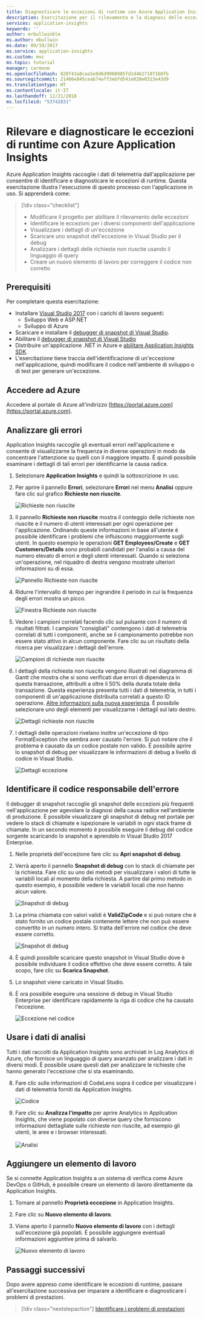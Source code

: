 ```yaml
---
title: Diagnosticare le eccezioni di runtime con Azure Application Insights | Microsoft Docs
description: Esercitazione per il rilevamento e la diagnosi delle eccezioni di runtime in un'applicazione con Azure Application Insights.
services: application-insights
keywords: ''
author: mrbullwinkle
ms.author: mbullwin
ms.date: 09/19/2017
ms.service: application-insights
ms.custom: mvc
ms.topic: tutorial
manager: carmonm
ms.openlocfilehash: 820f43a8caa5e0d6d9960985fd1d46271071b0fb
ms.sourcegitcommit: 21466e845ceab74aff3ebfd541e020e0313e43d9
ms.translationtype: HT
ms.contentlocale: it-IT
ms.lasthandoff: 12/21/2018
ms.locfileid: "53742831"
---
```

# <a name="find-and-diagnose-run-time-exceptions-with-azure-application-insights"></a>Rilevare e diagnosticare le eccezioni di runtime con Azure Application Insights

Azure Application Insights raccoglie i dati di telemetria dall'applicazione per consentire di identificare e diagnosticare le eccezioni di runtime.  Questa esercitazione illustra l'esecuzione di questo processo con l'applicazione in uso.  Si apprenderà come:

> [!div class="checklist"]
> * Modificare il progetto per abilitare il rilevamento delle eccezioni
> * Identificare le eccezioni per i diversi componenti dell'applicazione
> * Visualizzare i dettagli di un'eccezione
> * Scaricare uno snapshot dell'eccezione in Visual Studio per il debug
> * Analizzare i dettagli delle richieste non riuscite usando il linguaggio di query
> * Creare un nuovo elemento di lavoro per correggere il codice non corretto


## <a name="prerequisites"></a>Prerequisiti

Per completare questa esercitazione:

- Installare [Visual Studio 2017](https://www.visualstudio.com/downloads/) con i carichi di lavoro seguenti:
    - Sviluppo Web e ASP.NET
    - Sviluppo di Azure
- Scaricare e installare il [debugger di snapshot di Visual Studio](https://aka.ms/snapshotdebugger).
- Abilitare il [debugger di snapshot di Visual Studio](https://docs.microsoft.com/azure/application-insights/app-insights-snapshot-debugger)
- Distribuire un'applicazione .NET in Azure e [abilitare Application Insights SDK](../azure-monitor/app/asp-net.md). 
- L'esercitazione tiene traccia dell'identificazione di un'eccezione nell'applicazione, quindi modificare il codice nell'ambiente di sviluppo o di test per generare un'eccezione. 

## <a name="log-in-to-azure"></a>Accedere ad Azure
Accedere al portale di Azure all'indirizzo [https://portal.azure.com](https://portal.azure.com).


## <a name="analyze-failures"></a>Analizzare gli errori
Application Insights raccoglie gli eventuali errori nell'applicazione e consente di visualizzarne la frequenza in diverse operazioni in modo da concentrare l'attenzione su quelli con il maggiore impatto.  È quindi possibile esaminare i dettagli di tali errori per identificarne la causa radice.   

1. Selezionare **Application Insights** e quindi la sottoscrizione in uso.  
2. Per aprire il pannello **Errori**, selezionare **Errori** nel menu **Analisi** oppure fare clic sul grafico **Richieste non riuscite**.

    ![Richieste non riuscite](media/app-insights-tutorial-runtime-exceptions/failed-requests.png)

3. Il pannello **Richieste non riuscite** mostra il conteggio delle richieste non riuscite e il numero di utenti interessati per ogni operazione per l'applicazione.  Ordinando queste informazioni in base all'utente è possibile identificare i problemi che influiscono maggiormente sugli utenti.  In questo esempio le operazioni **GET Employees/Create** e **GET Customers/Details** sono probabili candidati per l'analisi a causa del numero elevato di errori e degli utenti interessati.  Quando si seleziona un'operazione, nel riquadro di destra vengono mostrate ulteriori informazioni su di essa.

    ![Pannello Richieste non riuscite](media/app-insights-tutorial-runtime-exceptions/failed-requests-blade.png)

4. Ridurre l'intervallo di tempo per ingrandire il periodo in cui la frequenza degli errori mostra un picco.

    ![Finestra Richieste non riuscite](media/app-insights-tutorial-runtime-exceptions/failed-requests-window.png)

5. Vedere i campioni correlati facendo clic sul pulsante con il numero di risultati filtrati. I campioni "consigliati" contengono i dati di telemetria correlati di tutti i componenti, anche se il campionamento potrebbe non essere stato attivo in alcun componente. Fare clic su un risultato della ricerca per visualizzare i dettagli dell'errore.

    ![Campioni di richieste non riuscite](media/app-insights-tutorial-runtime-exceptions/failed-requests-search.png)

6. I dettagli della richiesta non riuscita vengono illustrati nel diagramma di Gantt che mostra che si sono verificati due errori di dipendenza in questa transazione, attribuiti a oltre il 50% della durata totale della transazione. Questa esperienza presenta tutti i dati di telemetria, in tutti i componenti di un'applicazione distribuita correlati a questo ID operazione. [Altre informazioni sulla nuova esperienza](app-insights-transaction-diagnostics.md). È possibile selezionare uno degli elementi per visualizzarne i dettagli sul lato destro. 

    ![Dettagli richieste non riuscite](media/app-insights-tutorial-runtime-exceptions/failed-request-details.png)

7. I dettagli delle operazioni rivelano inoltre un'eccezione di tipo FormatException che sembra aver causato l'errore.  Si può notare che il problema è causato da un codice postale non valido. È possibile aprire lo snapshot di debug per visualizzare le informazioni di debug a livello di codice in Visual Studio.

    ![Dettagli eccezione](media/app-insights-tutorial-runtime-exceptions/failed-requests-exception.png)

## <a name="identify-failing-code"></a>Identificare il codice responsabile dell'errore
Il debugger di snapshot raccoglie gli snapshot delle eccezioni più frequenti nell'applicazione per agevolare la diagnosi della causa radice nell'ambiente di produzione.  È possibile visualizzare gli snapshot di debug nel portale per vedere lo stack di chiamate e ispezionare le variabili in ogni stack frame di chiamate. In un secondo momento è possibile eseguire il debug del codice sorgente scaricando lo snapshot e aprendolo in Visual Studio 2017 Enterprise.

1. Nelle proprietà dell'eccezione fare clic su **Apri snapshot di debug**.
2. Verrà aperto il pannello **Snapshot di debug** con lo stack di chiamate per la richiesta.  Fare clic su uno dei metodi per visualizzare i valori di tutte le variabili locali al momento della richiesta.  A partire dal primo metodo in questo esempio, è possibile vedere le variabili locali che non hanno alcun valore.

    ![Snapshot di debug](media/app-insights-tutorial-runtime-exceptions/debug-snapshot-01.png)

3. La prima chiamata con valori validi è **ValidZipCode** e si può notare che è stato fornito un codice postale contenente lettere che non può essere convertito in un numero intero.  Si tratta dell'errore nel codice che deve essere corretto.

    ![Snapshot di debug](media/app-insights-tutorial-runtime-exceptions/debug-snapshot-02.png)

4. È quindi possibile scaricare questo snapshot in Visual Studio dove è possibile individuare il codice effettivo che deve essere corretto. A tale scopo, fare clic su **Scarica Snapshot**.
5. Lo snapshot viene caricato in Visual Studio.
6. È ora possibile eseguire una sessione di debug in Visual Studio Enterprise per identificare rapidamente la riga di codice che ha causato l'eccezione.

    ![Eccezione nel codice](media/app-insights-tutorial-runtime-exceptions/exception-code.png)


## <a name="use-analytics-data"></a>Usare i dati di analisi
Tutti i dati raccolti da Application Insights sono archiviati in Log Analytics di Azure, che fornisce un linguaggio di query avanzato per analizzare i dati in diversi modi.  È possibile usare questi dati per analizzare le richieste che hanno generato l'eccezione che si sta esaminando. 

8. Fare clic sulle informazioni di CodeLens sopra il codice per visualizzare i dati di telemetria forniti da Application Insights.

    ![Codice](media/app-insights-tutorial-runtime-exceptions/codelens.png)

9. Fare clic su **Analizza l'impatto** per aprire Analytics in Application Insights,  che viene popolato con diverse query che forniscono informazioni dettagliate sulle richieste non riuscite, ad esempio gli utenti, le aree e i browser interessati.<br><br>![Analisi](media/app-insights-tutorial-runtime-exceptions/analytics.png)<br>

## <a name="add-work-item"></a>Aggiungere un elemento di lavoro
Se si connette Application Insights a un sistema di verifica come Azure DevOps o GitHub, è possibile creare un elemento di lavoro direttamente da Application Insights.

1. Tornare al pannello **Proprietà eccezione** in Application Insights.
2. Fare clic su **Nuovo elemento di lavoro**.
3. Viene aperto il pannello **Nuovo elemento di lavoro** con i dettagli sull'eccezione già popolati.  È possibile aggiungere eventuali informazioni aggiuntive prima di salvarlo.

    ![Nuovo elemento di lavoro](media/app-insights-tutorial-runtime-exceptions/new-work-item.png)

## <a name="next-steps"></a>Passaggi successivi
Dopo avere appreso come identificare le eccezioni di runtime, passare all'esercitazione successiva per imparare a identificare e diagnosticare i problemi di prestazioni.

> [!div class="nextstepaction"]
> [Identificare i problemi di prestazioni](app-insights-tutorial-performance.md)